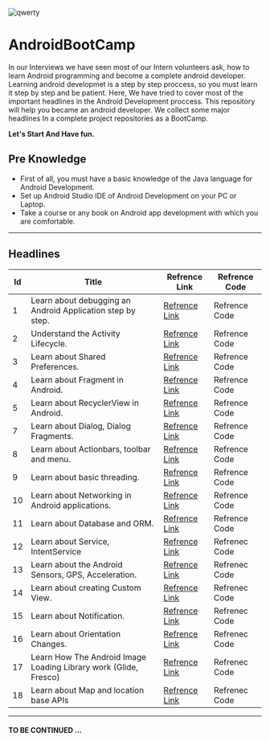 ![qwerty](https://user-images.githubusercontent.com/13493645/66268485-abdb2300-e84a-11e9-91ef-2c01917f153d.jpg)


# AndroidBootCamp
In our Interviews we have seen most of our Intern volunteers ask, how to learn Android programming and become a complete android developer. Learning android developmet is a step by step proccess, so you must learn it step by step and be patient. Here, We have tried to cover most of the important headlines in the Android Development proccess. This repository will help you became an android developer. We collect some major headlines In a complete project repositories as a BootCamp.

**Let's Start And Have fun.**



## Pre Knowledge
* First of all, you must have a basic knowledge of the Java language for Android Development.
* Set up Android Studio IDE of Android Development on your PC or Laptop.
* Take a course or any book on Android app development with which you are comfortable.

---

## Headlines

| Id | Title | Refrence Link | Refrence Code |
| --- | --- | --- | --- |
|1| Learn about debugging an Android Application step by step.| [Refrence Link](https://developer.android.com/training/data-storage/shared-preferences) | Refrence Code |
|2| Understand the Activity Lifecycle. | [Refrence Link](https://developer.android.com/guide/components/activities/activity-lifecycle) | Refrence Code |
|3| Learn about Shared Preferences. | [Refrence Link](https://developer.android.com/training/data-storage/shared-preferences) | Refrence Code |
|4| Learn about Fragment in Android. | [Refrence Link](https://developer.android.com/guide/components/fragments.html) | Refrence Code |
|5| Learn about RecyclerView in Android.| [Refrence Link](https://developer.android.com/reference/android/support/v7/widget/RecyclerView.html) | Refrence Code |
|7| Learn about Dialog, Dialog Fragments. | [Refrence Link](https://developer.android.com/guide/topics/ui/dialogs) | Refrence Code|
|8| Learn about Actionbars, toolbar and menu. | [Refrence Link](https://developer.android.com/reference/android/widget/Toolbar) | Refrence Code|
|9| Learn about basic threading. | [Refrence Link](https://developer.android.com/topic/performance/threads) | Refrence Code |
|10| Learn about Networking in Android applications. | [Refrence Link](https://developer.android.com/training/basics/network-ops/connecting) | Refrence Code |
|11| Learn about Database and ORM. | [Refrence Link](https://developer.android.com/training/data-storage/sqlite) | Refrence Code |
|12| Learn about Service, IntentService | [Refrence Link](https://developer.android.com/guide/components/services.html) | Refrenec Code |
|13| Learn about the Android Sensors, GPS, Acceleration. | [Refrence Link](https://developer.android.com/guide/topics/sensors/sensors_motion.html) | Refrenec Code |
|14| Learn about creating Custom View. | [Refrence Link](https://developer.android.com/training/custom-views/index.html) | Refrenec Code |
|15| Learn about Notification. | [Refrence Link](https://developer.android.com/guide/topics/ui/notifiers/notifications.html) | Refrenec Code |
|16| Learn about Orientation Changes. | [Refrence Link](https://developer.android.com/guide/topics/resources/runtime-changes.html) | Refrenec Code |
|17| Learn How The Android Image Loading Library work (Glide, Fresco) | [Refrence Link](https://github.com/bumptech/glide) | Refrenec Code |
|18| Learn about Map and location base APIs | [Refrence Link](https://developers.google.com/android/reference/com/google/android/gms/maps/MapView) | Refrenec Code |

---

#### TO BE CONTINUED ...

